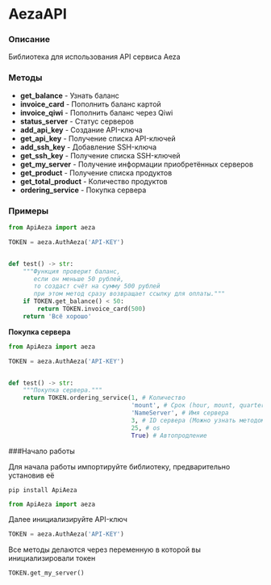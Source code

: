 # AezaAPI

### Описание
Библиотека для использования API сервиса Aeza

### Методы

- <b>get_balance</b> - Узнать баланс
- <b>invoice_card</b> - Пополнить баланс картой
- <b>invoice_qiwi</b> - Пополнить баланс через Qiwi
- <b>status_server</b> - Статус серверов
- <b>add_api_key</b> - Создание API-ключа
- <b>get_api_key</b> - Получение списка API-ключей
- <b>add_ssh_key</b> - Добавление SSH-ключа
- <b>get_ssh_key</b> - Получение списка SSH-ключей
- <b>get_my_server</b> - Получение информации приобретённых серверов
- <b>get_product</b> - Получение списка продуктов
- <b>get_total_product</b> - Количество продуктов
- <b>ordering_service</b> - Покупка сервера

### Примеры

```python
from ApiAeza import aeza

TOKEN = aeza.AuthAeza('API-KEY')


def test() -> str:
    """Функция проверит баланс,
       если он меньше 50 рублей,
       то создаcт счёт на сумму 500 рублей
       при этом метод сразу возвращает ссылку для оплаты."""
    if TOKEN.get_balance() < 50:
        return TOKEN.invoice_card(500)
    return 'Всё хорошо'
```

<b>Покупка сервера</b>

```python
from ApiAeza import aeza

TOKEN = aeza.AuthAeza('API-KEY')


def test() -> str:
    """Покупка сервера."""
    return TOKEN.ordering_service(1, # Количество
                                  'mount', # Срок (hour, mount, quarter_year, year, half_year)
                                  'NameServer', # Имя сервера
                                  3, # ID сервера (Можно узнать методом get_product)
                                  25, # os
                                  True) # Автопродление
```

###Начало работы

Для начала работы импортируйте библиотеку, предварительно установив её
```
pip install ApiAeza
```
```python
from ApiAeza import aeza
```
Далее инициализируйте API-ключ
```python
TOKEN = aeza.AuthAeza('API-KEY')
```
Все методы делаются через переменную в которой вы инициализировали токен
```python
TOKEN.get_my_server()
```